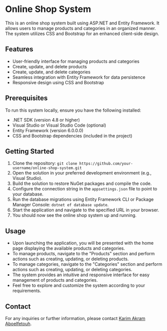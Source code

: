 # Online Shop System

This is an online shop system built using ASP.NET and Entity Framework. It allows users to manage products and categories in an organized manner. The system utilizes CSS and Bootstrap for an enhanced client-side design.

## Features

- User-friendly interface for managing products and categories
- Create, update, and delete products
- Create, update, and delete categories
- Seamless integration with Entity Framework for data persistence
- Responsive design using CSS and Bootstrap

## Prerequisites

To run this system locally, ensure you have the following installed:

- .NET SDK (version 4.8 or higher)
- Visual Studio or Visual Studio Code (optional)
- Entity Framework (version 6.0.0.0)
- CSS and Bootstrap dependencies (included in the project)

## Getting Started

1. Clone the repository: `git clone https://github.com/your-username/online-shop-system.git`
2. Open the solution in your preferred development environment (e.g., Visual Studio).
3. Build the solution to restore NuGet packages and compile the code.
4. Configure the connection string in the `appsettings.json` file to point to your database.
5. Run the database migrations using Entity Framework CLI or Package Manager Console: `dotnet ef database update`.
6. Start the application and navigate to the specified URL in your browser.
7. You should now see the online shop system up and running.

## Usage

- Upon launching the application, you will be presented with the home page displaying the available products and categories.
- To manage products, navigate to the "Products" section and perform actions such as creating, updating, or deleting products.
- To manage categories, navigate to the "Categories" section and perform actions such as creating, updating, or deleting categories.
- The system provides an intuitive and responsive interface for easy management of products and categories.
- Feel free to explore and customize the system according to your requirements.



## Contact

For any inquiries or further information, please contact [Karim Akram Aboelfetouh](karimakramaboelfetouh@gmail.com).
